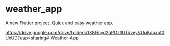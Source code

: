 # weather_app

A new Flutter project.
Quick and easy weather app.

https://drive.google.com/drive/folders/1XKRcyd2qPOz1UTdveyVUuKdbxbt0UxUD?usp=sharing# Weather-App
